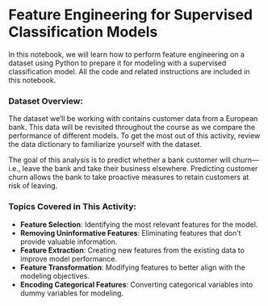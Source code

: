 # **Feature Engineering for Supervised Classification Models**

In this notebook, we will learn how to perform feature engineering on a dataset using Python to prepare it for modeling with a supervised classification model. All the code and related instructions are included in this notebook.

### Dataset Overview:
The dataset we’ll be working with contains customer data from a European bank. This data will be revisited throughout the course as we compare the performance of different models. To get the most out of this activity, review the data dictionary to familiarize yourself with the dataset.

The goal of this analysis is to predict whether a bank customer will churn—i.e., leave the bank and take their business elsewhere. Predicting customer churn allows the bank to take proactive measures to retain customers at risk of leaving.

### Topics Covered in This Activity:
- **Feature Selection**: Identifying the most relevant features for the model.
- **Removing Uninformative Features**: Eliminating features that don’t provide valuable information.
- **Feature Extraction**: Creating new features from the existing data to improve model performance.
- **Feature Transformation**: Modifying features to better align with the modeling objectives.
- **Encoding Categorical Features**: Converting categorical variables into dummy variables for modeling.
